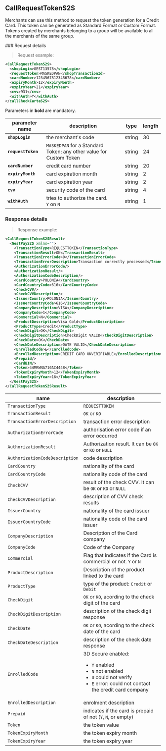 ## CallRequestTokenS2S

Merchants can use this method to request the token generation for a Credit Card. This token can be generated as Standard Format or Custom Format. Tokens created by merchants belonging to a group will be available to all the merchants of the same group.


### Request details 

> Request example: 

```xml
<CallRequestTokenS2S>
  <shopLogin>GEST13578</shopLogin>
  <requestToken>MASKEDPAN</shopTransactionId>
  <cardNumber>1234567812345678</cardNumber>
  <expiryMonth>12</expiryMonth>
  <expiryYear>21</expiryYear>
  <cvv>931</cvv>
  <withAuth>Y</withAuth>
</callCheckCartaS2S>
```

Parameters in **bold** are mandatory. 

| parameter name | description | type | length | 
| -------------- | ----------- | -----|--------| 
| **`shopLogin`** | the merchant's code | string | 30 |
| **`requestToken`** | `MASKEDPAN` for a Standard Token; any other value for Custom Token | string | 24  
| **`cardNumber`** | credit card number | string | 20 | 
| **`expiryMonth`** | card expiration month | string | 2
| **`expiryYear`** | card expiration year | string | 2 
| **`cvv`** | security code of the card | string | 4
| **`withAuth`** | tries to authorize the card. <br> `Y` on `N` | string | 1
 
### Response details

> Response example: 

```xml
<CallRequestTokenS2SResult>
  <GestPayS2S xmlns="">
    <TransactionType>REQUESTTOKEN</TransactionType>
    <TransactionResult>OK</TransactionResult>
    <TransactionErrorCode>0</TransactionErrorCode>
    <TransactionErrorDescription>Transaction correctly processed</TransactionErrorDescription>
    <AuthorizationErrorCode/>
    <AuthorizationResult/>
    <AuthorizationCodeDescription/>
    <CardCountry>POLONIA</CardCountry>
    <CardCountryCode>616</CardCountryCode>
    <CheckCVV/>
    <CheckCVVDescription/>
    <IssuerCountry>POLONIA</IssuerCountry>
    <IssuerCountryCode>616</IssuerCountryCode>
    <CompanyDescription>VISA</CompanyDescription>
    <CompanyCode>1</CompanyCode>
    <Commercial>N</Commercial>
    <ProductDescription>Visa Gold</ProductDescription>
    <ProductType>Credit</ProductType>
    <CheckDigit>OK</CheckDigit>
    <CheckDigitDescription>CheckDigit VALID</CheckDigitDescription>
    <CheckDate>OK</CheckDate>
    <CheckDateDescription>DATE VALID</CheckDateDescription>
    <EnrolledCode>E</EnrolledCode>
    <EnrolledDescription>CREDIT CARD UNVERIFIABLE</EnrolledDescription>
    <Prepaid/>
    <CardBIN/>
    <Token>44MRWNA710AC4448</Token>
    <TokenExpiryMonth>12</TokenExpiryMonth>
    <TokenExpiryYear>16</TokenExpiryYear>
  </GestPayS2S>
</CallRequestTokenS2SResult>
```

| name | description 
| ---- | -----------
| `TransactionType` | `REQUESTTOKEN`
| `TransactionResult` | `OK` or `KO`
| `TransactionErrorDescription` | transaction error description
| `AuthorizationErrorCode` | authorisation error code if an error occurred
| `AuthorizationResult` | Authorization result. It can be `OK` or `KO` or `NULL`
| `AuthorizationCodeDescription` | code description 
| `CardCountry` | nationality of the card 
| `CardCountryCode` | nationality code of the card 
| `CheckCVV` | result of the check CVV. It can be `OK` or `KO` or `NULL`
| `CheckCVVDescription` | description of CVV check results
| `IssuerCountry` | nationality of the card issuer 
| `IssuerCountryCode` | nationality code of the card issuer
| `CompanyDescription` | Description of the Card company 
| `CompanyCode` | Code of the Company 
| `Commercial` | Flag that indicates if the Card is commercial or not. `Y` or `N`
| `ProductDescription` | Description of the product linked to the card 
| `ProductType` | type of the product: `Credit` or `Debit`
| `CheckDigit` | `OK` or `KO`, acording to the check digit of the card 
| `CheckDigitDescription` | description of the check digit response
| `CheckDate` | `OK` or `KO`, acording to the check date of the card 
| `CheckDateDescription` | description of the check date response  
| `EnrolledCode` | 3D Secure enabled: <ul><li>`Y` enabled </li><li>`N` not enabled</li><li>`U` could not verify</li><li>`E` error: could not contact the credit card company</li></ul>  
| `EnrolledDescription` | enrolment description 
| `Prepaid` | indicates if the card is prepaid of not (`Y`, `N`, or empty)
| `Token` | the token value 
| `TokenExpiryMonth` | the token expiry month 
| `TokenExpiryYear` | the token expiry year 

